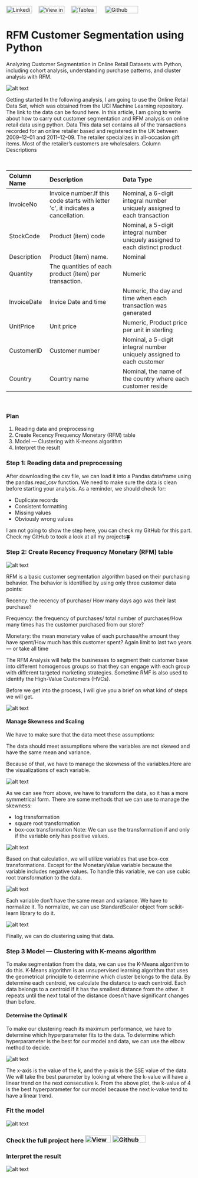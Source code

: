 [<img src="https://img.shields.io/badge/Linkedin-%230A66C2.svg?&sflat&logo=linkedin&logoColor=white" alt="Linkedin profile link button" height="20" width="70" />](https://www.linkedin.com/in/melodyyip/) &emsp;[<img src="https://img.shields.io/badge/Medium-12100E?style=flat&logo=medium&logoColor=white" alt="View in Medium" height="20" width="70" />](https://medium.com/@melodyyip515_/rfm-customer-segmentation-using-python-1a1865c6e7cb) &emsp;[<img src="https://img.shields.io/badge/Tableau-%23ff4d4d.svg?&sflat&logo=tableau&logoColor=white" alt="Tableau profile link button" height="20" width="70" >](https://public.tableau.com/app/profile/yip.hoi.ching#!/?newProfile=&activeTab=0) &emsp; [<img src="https://img.shields.io/badge/Github Blog-%23181717.svg?&style=flat&logo=github&logoColor=white" alt="Github profile link button" height="20" width="90" alt="Github Blog Button"/>](https://melodyyip.github.io/RFM_UCLonlineStore/) 


# RFM Customer Segmentation using Python
Analyzing Customer Segmentation in Online Retail Datasets with Python, including cohort analysis, understanding purchase patterns, and cluster analysis with RFM.

![alt text](https://d35fo82fjcw0y8.cloudfront.net/2018/03/01013239/Header-e1551869702205.png)

Getting started
In the following analysis, I am going to use the Online Retail Data Set, which was obtained from the UCI Machine Learning repository. The link to the data can be found here.
In this article, I am going to write about how to carry out customer segmentation and RFM analysis on online retail data using python.
Data
This data set contains all of the transactions recorded for an online retailer based and registered in the UK between 2009–12–01 and 2011–12–09. The retailer specializes in all-occasion gift items. Most of the retailer’s customers are wholesalers.
Column Descriptions

<br> 

| Column Name | Description | Data Type |
|:--|:--|:--|
| InvoiceNo | Invoice number.If this code starts with letter 'c', it indicates a cancellation. | Nominal, a 6-digit integral number uniquely assigned to each transaction |
| StockCode | Product (item) code | Nominal, a 5-digit integral number uniquely assigned to each distinct product |
| Description | Product (item) name. | Nominal |
| Quantity | The quantities of each product (item) per transaction. | Numeric |
| InvoiceDate | Invice Date and time | Numeric, the day and time when each transaction was generated |
| UnitPrice | Unit price | Numeric, Product price per unit in sterling  |
| CustomerID | Customer number | Nominal, a 5-digit integral number uniquely assigned to each customer |
| Country | Country name | Nominal, the name of the country where each customer reside |


<br>

### Plan
1. Reading data and preprocessing
2. Create Recency Frequency Monetary (RFM) table
3. Model — Clustering with K-means algorithm
4. Interpret the result

### Step 1: Reading data and preprocessing

After downloading the csv file, we can load it into a Pandas dataframe using the pandas.read_csv function.
We need to make sure the data is clean before starting your analysis. As a reminder, we should check for:
- Duplicate records
- Consistent formatting
- Missing values
- Obviously wrong values

I am not going to show the step here, you can check my GitHub for this part.
Check my GitHub to took a look at all my projects🍀

### Step 2: Create Recency Frequency Monetary (RFM) table
![alt text](https://d35fo82fjcw0y8.cloudfront.net/2018/03/01013508/Incontent_image.png)

RFM is a basic customer segmentation algorithm based on their purchasing behavior. The behavior is identified by using only three customer data points:

Recency: the recency of purchase/ How many days ago was their last purchase?

Frequency: the frequency of purchases/ total number of purchases/How many times has the customer purchased from our store?

Monetary: the mean monetary value of each purchase/the amount they have spent/How much has this customer spent? Again limit to last two years — or take all time

The RFM Analysis will help the businesses to segment their customer base into different homogenous groups so that they can engage with each group with different targeted marketing strategies. Sometime RMF is also used to identify the High-Value Customers (HVCs).

Before we get into the process, I will give you a brief on what kind of steps we will get.

![alt text](https://miro.medium.com/max/690/1*x5miJTjJqo5t1FORrU8fIg.png)

#### Manage Skewness and Scaling
We have to make sure that the data meet these assumptions:

The data should meet assumptions where the variables are not skewed and have the same mean and variance.

Because of that, we have to manage the skewness of the variables.Here are the visualizations of each variable.

![alt text](https://miro.medium.com/max/1400/1*uCn2Tjun3qaXy2iaD7qY4Q.png)

As we can see from above, we have to transform the data, so it has a more symmetrical form. There are some methods that we can use to manage the skewness:
- log transformation
- square root transformation
- box-cox transformation Note: We can use the transformation if and only if the variable only has positive values.

![alt text](https://miro.medium.com/max/1400/1*l1kSlI8M-gvpeSBc-GfSEg.png)

Based on that calculation, we will utilize variables that use box-cox transformations. Except for the MonetaryValue variable because the variable includes negative values. To handle this variable, we can use cubic root transformation to the data.


![alt text](https://miro.medium.com/max/1256/1*QkO5FSr3uQuOdYFN37czrQ.png)

Each variable don’t have the same mean and variance. We have to normalize it. To normalize, we can use StandardScaler object from scikit-learn library to do it.

![alt text](https://miro.medium.com/max/456/1*k8h-YDVDumN8NGZBQ-g9Tg.png)

Finally, we can do clustering using that data.

### Step 3 Model — Clustering with K-means algorithm
To make segmentation from the data, we can use the K-Means algorithm to do this.
K-Means algorithm is an unsupervised learning algorithm that uses the geometrical principle to determine which cluster belongs to the data. By determine each centroid, we calculate the distance to each centroid. Each data belongs to a centroid if it has the smallest distance from the other. It repeats until the next total of the distance doesn’t have significant changes than before.

#### Determine the Optimal K
To make our clustering reach its maximum performance, we have to determine which hyperparameter fits to the data. To determine which hyperparameter is the best for our model and data, we can use the elbow method to decide.


![alt text](https://miro.medium.com/max/1400/1*Pz95GIu7kA_XWZ6epIcwWg.png)

The x-axis is the value of the k, and the y-axis is the SSE value of the data. We will take the best parameter by looking at where the k-value will have a linear trend on the next consecutive k. From the above plot, the k-value of 4 is the best hyperparameter for our model because the next k-value tend to have a linear trend.

### Fit the model

![alt text](https://miro.medium.com/max/582/1*qRuoB2-3xusETy0wlOMgVg.png)

### Check the full project here [<img src="https://img.shields.io/badge/Medium-12100E?style=flat&logo=medium&logoColor=white" alt="View in Medium" height="20" width="70" />](https://medium.com/@melodyyip515_/rfm-customer-segmentation-using-python-1a1865c6e7cb)  [<img src="https://img.shields.io/badge/Github Blog-%23181717.svg?&style=flat&logo=github&logoColor=white" alt="Github profile link button" height="20" width="90" alt="Github Blog Button"/>](https://melodyyip.github.io/RFM_UCLonlineStore/) 

### Interpret the result

![alt text](https://miro.medium.com/max/1400/1*R_nWZ3CLaZ_Ap8vPBBI1ig.png)

